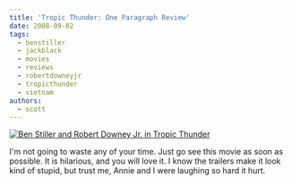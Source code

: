 ```yaml
---
title: 'Tropic Thunder: One Paragraph Review'
date: 2008-09-02
tags:
  - benstiller
  - jackblack
  - movies
  - reviews
  - robertdowneyjr
  - tropicthunder
  - vietnam
authors:
  - scott
---
```


[![Ben Stiller and Robert Downey Jr. in Tropic Thunder](/images/2821443893_1855e77fe5.jpg)](http://www.flickr.com/photos/spaceninja/2821443893/)

I'm not going to waste any of your time. Just go see this movie as soon as possible. It is hilarious, and you will love it. I know the trailers make it look kind of stupid, but trust me, Annie and I were laughing so hard it hurt.
